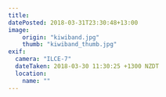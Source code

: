 ```yaml
---
title: 
datePosted: 2018-03-31T23:30:48+13:00
image: 
    origin: "kiwiband.jpg"
    thumb: "kiwiband_thumb.jpg"
exif:
  camera: "ILCE-7"
  dateTaken: 2018-03-30 11:30:25 +1300 NZDT
  location:
    name: ""
---
```



	